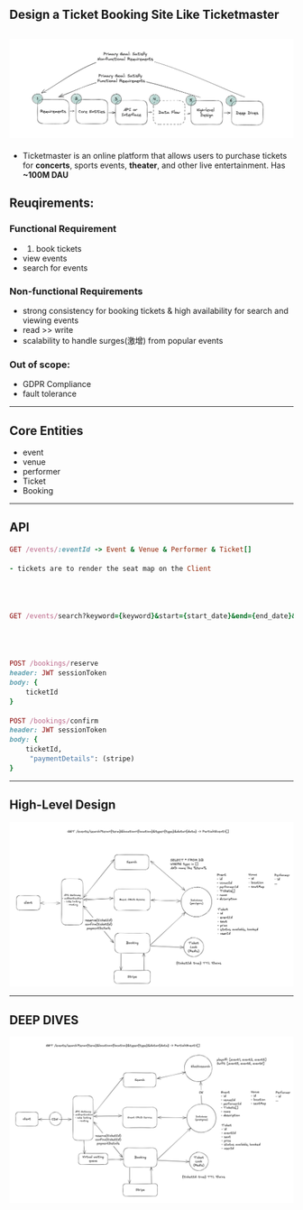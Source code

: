 ## Design a Ticket Booking Site Like Ticketmaster

![](img/2025-04-16-13-53-32.png)
---

- Ticketmaster is an online platform that allows users to purchase tickets for **concerts**, sports events, **theater**, 
  and other live entertainment. Has **~100M DAU**

## Reuqirements:

### Functional Requirement
- 1. book tickets
- view events
- search for events
  

### Non-functional Requirements
- strong consistency for booking tickets & high availability for search and viewing events
- read >> write
- scalability to handle surges(激增) from popular events

### Out of scope:
- GDPR Compliance
- fault tolerance
---

## Core Entities
- event
- venue
- performer
- Ticket
- Booking

---
## API


```ruby
GET /events/:eventId -> Event & Venue & Performer & Ticket[]

- tickets are to render the seat map on the Client




GET /events/search?keyword={keyword}&start={start_date}&end={end_date}&pageSize={page_size}&page={page_number} -> Event[]




POST /bookings/reserve
header: JWT sessionToken
body: {
    ticketId
}

POST /bookings/confirm
header: JWT sessionToken
body: {
    ticketId, 
     "paymentDetails": (stripe)
}
```
---


## High-Level Design


![](img/2025-06-12-19-10-29.png)

---


## DEEP DIVES

![](img/2025-06-12-22-44-04.png)